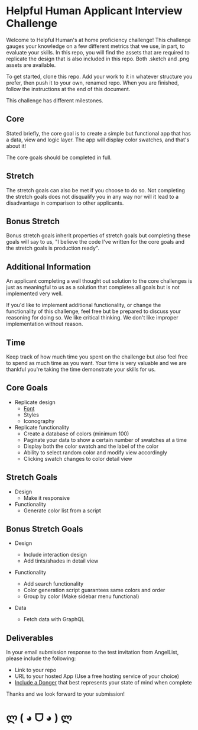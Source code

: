 # Helpful Human Applicant Interview Challenge

Welcome to Helpful Human's at home proficiency challenge! This challenge gauges your knowledge on a few different metrics that we use, in part, to evaluate your skills. In this repo, you will find the assets that are required to replicate the design that is also included in this repo. Both .sketch and .png assets are available.

To get started, clone this repo. Add your work to it in whatever structure you prefer, then push it to your own, renamed repo. When you are finished, follow the instructions at the end of this document.

This challenge has different milestones.

## Core
Stated briefly, the core goal is to create a simple but functional app that has a data, view and logic layer. The app will display color swatches, and that's about it!

The core goals should be completed in full.

## Stretch
The stretch goals can also be met if you choose to do so. Not completing the stretch goals does not disqualify you in any way nor will it lead to a disadvantage in comparison to other applicants.

## Bonus Stretch
Bonus stretch goals inherit properties of stretch goals but completing these goals will say to us, "I believe the code I've written for the core goals and the stretch goals is production ready".

## Additional Information
An applicant completing a well thought out solution to the core challenges is just as meaningful to us as a solution that completes all goals but is not implemented very well.

If you'd like to implement additional functionality, or change the functionality of this challenge, feel free but be prepared to discuss your reasoning for doing so. We like critical thinking. We don't like improper implementation without reason.

## Time
Keep track of how much time you spent on the challenge but also feel free to spend as much time as you want. Your time is very valuable and we are thankful you're taking the time demonstrate your skills for us.


## Core Goals
- Replicate design
  - [Font](./FONT.md)
  - Styles
  - Iconography
- Replicate functionality
  - Create a database of colors (minimum 100)
  - Paginate your data to show a certain number of swatches at a time
  - Display both the color swatch and the label of the color
  - Ability to select random color and modify view accordingly
  - Clicking swatch changes to color detail view

## Stretch Goals
- Design
  - Make it responsive
- Functionality
  - Generate color list from a script

## Bonus Stretch Goals
- Design
  - Include interaction design
  - Add tints/shades in detail view

- Functionality
  - Add search functionality
  - Color generation script guarantees same colors and order
  - Group by color (Make sidebar menu functional)

- Data
  - Fetch data with GraphQL


## Deliverables
In your email submission response to the test invitation from AngelList, please include the following:
- Link to your repo
- URL to your hosted App (Use a free hosting service of your choice)
- [Include a Donger](http://dongerlist.com/) that best represents your state of mind when complete

Thanks and we look forward to your submission!

ლ ( ◕  ᗜ  ◕ ) ლ
=======
